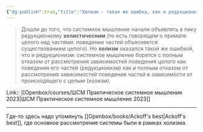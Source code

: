 ```yaml
---
{"dg-publish":true,"title":"Холизм - такая же ошибка, как и редукционизм","tags":["quotes"],"date":"2023-02-23T09:52:09+04:00","modified_at":"2023-04-24T10:13:50+04:00","alias":"Холизм - такая же ошибка, как и редукционизм","dg-path":"/quotes/202302230952.md","permalink":"/quotes/202302230952/","dgPassFrontmatter":true}
---
```



> Дошли до того, что системное мышление начали объявлять в пику редукционизму **холистическим** (то есть говорящем о примате целого над частями: поведение частей объясняется существованием целого). Но **холизм** оказался такой же ошибкой, что и редукционизм: системное мышление борется с полным отказом от рассмотрения зависимостей поведения целого как поведения его частей (редукционизм) как и полным отказом от рассмотрения зависимостей поведения частей в зависимости от происходящего с целым (холизм).

Link:: [[Openbox/courses/ШСМ Практическое системное мышление 2023|ШСМ Практическое системное мышление 2023]]

---

Где-то здесь надо упомянуть [[Openbox/books/Ackoff's best|Ackoff's best]], где основное рассмотрение системы были в рамках холизма.
